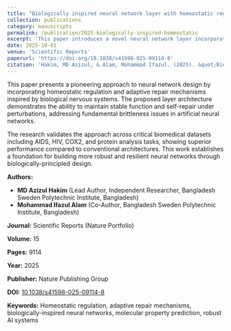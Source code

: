 ```yaml
---
title: "Biologically inspired neural network layer with homeostatic regulation and adaptive repair mechanisms"
collection: publications
category: manuscripts
permalink: /publication/2025-biologically-inspired-homeostatic
excerpt: 'This paper introduces a novel neural network layer incorporating homeostatic regulation and adaptive repair mechanisms inspired by biological nervous systems, demonstrating superior performance on biomedical datasets.'
date: 2025-10-01
venue: 'Scientific Reports'
paperurl: 'https://doi.org/10.1038/s41598-025-09114-8'
citation: 'Hakim, MD Azizul, & Alam, Mohammad Ifazul. (2025). &quot;Biologically inspired neural network layer with homeostatic regulation and adaptive repair mechanisms.&quot; <i>Scientific Reports</i>, 15, 9114.'
---
```


This paper presents a pioneering approach to neural network design by incorporating homeostatic regulation and adaptive repair mechanisms inspired by biological nervous systems. The proposed layer architecture demonstrates the ability to maintain stable function and self-repair under perturbations, addressing fundamental brittleness issues in artificial neural networks.

The research validates the approach across critical biomedical datasets including AIDS, HIV, COX2, and protein analysis tasks, showing superior performance compared to conventional architectures. This work establishes a foundation for building more robust and resilient neural networks through biologically-principled design.

**Authors:**

*   **MD Azizul Hakim** (Lead Author, Independent Researcher, Bangladesh Sweden Polytechnic Institute, Bangladesh)
*   **Mohammad Ifazul Alam** (Co-Author, Bangladesh Sweden Polytechnic Institute, Bangladesh)

**Journal:** Scientific Reports (Nature Portfolio)

**Volume:** 15

**Pages:** 9114

**Year:** 2025

**Publisher:** Nature Publishing Group

**DOI:** [10.1038/s41598-025-09114-8](https://doi.org/10.1038/s41598-025-09114-8)

**Keywords:** Homeostatic regulation, adaptive repair mechanisms, biologically-inspired neural networks, molecular property prediction, robust AI systems
